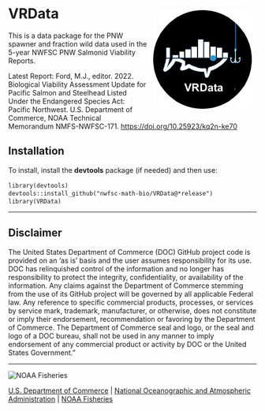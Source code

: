 <!-- index.md is generated from Index.Rmd. Please edit that file -->

# VRData <img src="man/figures/logo.png" align="right" style="padding: 10px"/>

This is a data package for the PNW spawner and fraction wild data used
in the 5-year NWFSC PNW Salmonid Viability Reports.

Latest Report: Ford, M.J., editor. 2022. Biological Viability Assessment
Update for Pacific Salmon and Steelhead Listed Under the Endangered
Species Act: Pacific Northwest. U.S. Department of Commerce, NOAA
Technical Memorandum NMFS-NWFSC-171.
<https://doi.org/10.25923/kq2n-ke70>

## Installation

To install, install the **devtools** package (if needed) and then use:

    library(devtools)
    devtools::install_github("nwfsc-math-bio/VRData@*release")
    library(VRData)

------------------------------------------------------------------------

## Disclaimer

The United States Department of Commerce (DOC) GitHub project code is
provided on an ‘as is’ basis and the user assumes responsibility for its
use. DOC has relinquished control of the information and no longer has
responsibility to protect the integrity, confidentiality, or
availability of the information. Any claims against the Department of
Commerce stemming from the use of its GitHub project will be governed by
all applicable Federal law. Any reference to specific commercial
products, processes, or services by service mark, trademark,
manufacturer, or otherwise, does not constitute or imply their
endorsement, recommendation or favoring by the Department of Commerce.
The Department of Commerce seal and logo, or the seal and logo of a DOC
bureau, shall not be used in any manner to imply endorsement of any
commercial product or activity by DOC or the United States Government.”

------------------------------------------------------------------------

<img src="https://raw.githubusercontent.com/nmfs-general-modeling-tools/nmfspalette/main/man/figures/noaa-fisheries-rgb-2line-horizontal-small.png" height="75" alt="NOAA Fisheries">

[U.S. Department of Commerce](https://www.commerce.gov/) \| [National
Oceanographic and Atmospheric Administration](https://www.noaa.gov) \|
[NOAA Fisheries](https://www.fisheries.noaa.gov/)
